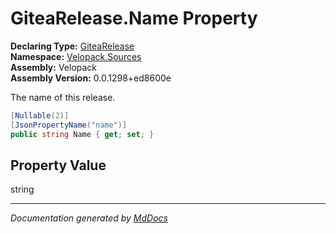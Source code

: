 ﻿<!--  
  <auto-generated>   
    The contents of this file were generated by a tool.  
    Changes to this file may be list if the file is regenerated  
  </auto-generated>   
-->

# GiteaRelease.Name Property

**Declaring Type:** [GiteaRelease](../index.md)  
**Namespace:** [Velopack.Sources](../../index.md)  
**Assembly:** Velopack  
**Assembly Version:** 0.0.1298+ed8600e

 The name of this release. 

```csharp
[Nullable(2)]
[JsonPropertyName("name")]
public string Name { get; set; }
```

## Property Value

string

___

*Documentation generated by [MdDocs](https://github.com/ap0llo/mddocs)*
